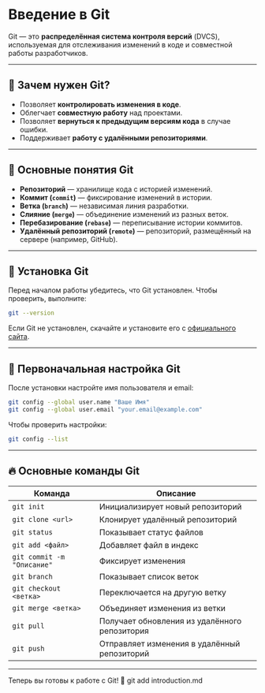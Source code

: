 # Введение в Git

Git — это **распределённая система контроля версий** (DVCS), используемая для отслеживания изменений в коде и совместной работы разработчиков.

---

## 🔹 Зачем нужен Git?

- Позволяет **контролировать изменения в коде**.
- Облегчает **совместную работу** над проектами.
- Позволяет **вернуться к предыдущим версиям кода** в случае ошибки.
- Поддерживает **работу с удалёнными репозиториями**.

---

## 📌 Основные понятия Git

- **Репозиторий** — хранилище кода с историей изменений.
- **Коммит (`commit`)** — фиксирование изменений в истории.
- **Ветка (`branch`)** — независимая линия разработки.
- **Слияние (`merge`)** — объединение изменений из разных веток.
- **Перебазирование (`rebase`)** — переписывание истории коммитов.
- **Удалённый репозиторий (`remote`)** — репозиторий, размещённый на сервере (например, GitHub).

---

## 🚀 Установка Git

Перед началом работы убедитесь, что Git установлен. Чтобы проверить, выполните:

```bash
git --version
```

Если Git не установлен, скачайте и установите его с [официального сайта](https://git-scm.com/downloads).

---

## 🔹 Первоначальная настройка Git

После установки настройте имя пользователя и email:

```bash
git config --global user.name "Ваше Имя"
git config --global user.email "your.email@example.com"
```

Чтобы проверить настройки:

```bash
git config --list
```

---

## 🔥 Основные команды Git

| Команда | Описание |
|---------|----------|
| `git init` | Инициализирует новый репозиторий |
| `git clone <url>` | Клонирует удалённый репозиторий |
| `git status` | Показывает статус файлов |
| `git add <файл>` | Добавляет файл в индекс |
| `git commit -m "Описание"` | Фиксирует изменения |
| `git branch` | Показывает список веток |
| `git checkout <ветка>` | Переключается на другую ветку |
| `git merge <ветка>` | Объединяет изменения из ветки |
| `git pull` | Получает обновления из удалённого репозитория |
| `git push` | Отправляет изменения в удалённый репозиторий |

---

Теперь вы готовы к работе с Git! 🚀
git add introduction.md